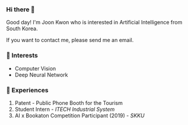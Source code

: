 ### Hi there 👋

Good day! I'm Joon Kwon who is interested in Artificial Intelligence from South Korea.

If you want to contact me, please send me an email.

### 🎯 Interests
- Computer Vision
- Deep Neural Network

### 💫 Experiences
1. Patent - Public Phone Booth for the Tourism
2. Student Intern - _ITECH Industrial System_
3. AI x Bookaton Competition Participant (2019) - _SKKU_

<!--
**ioahKwon/ioahKwon** is a ✨ _special_ ✨ repository because its `README.md` (this file) appears on your GitHub profile.
💫🔥🏆🎯
- 🔭 I’m currently working on ...
- 🌱 I’m currently learning ...
- 👯 I’m looking to collaborate on ...
- 🤔 I’m looking for help with ...
- 💬 Ask me about ...
- 📫 How to reach me: ...
- 😄 Pronouns: ...
- ⚡ Fun fact: ...
-->
